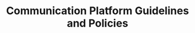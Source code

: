 ---
title: "Communication Platform Guidelines and Policies"
weight: 3
description: |
  The Kubernetes project uses many communication platforms and mediums, such as
  mailing lists, Zoom and Slack. This area covers guidelines, policies and best
  practices for those platforms.
---